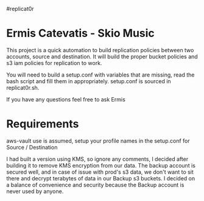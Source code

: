 #replicat0r
# Ermis Catevatis - Skio Music

This project is a quick automation to build replication policies between two accounts, source and destination.
It will build the proper bucket policies and s3 iam policies for replication to work.

You will need to build a setup.conf with variables that are missing, read the bash script and fill them in appropriately.
setup.conf is sourced in replicat0r.sh.

If you have any questions feel free to ask Ermis


# Requirements

aws-vault use is assumed, setup your profile names in the setup.conf for Source / Destination

I had built a version using KMS, so ignore any comments, I decided after building it to remove KMS encryption from our data.
The backup account is secured well, and in case of issue with prod's s3 data, we don't want to sit there and decrypt terabytes of data in our Backup s3 buckets.
I decided on a balance of convenience and security because the Backup account is never used by anyone.
